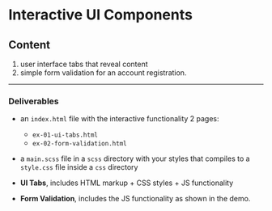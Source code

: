 # Interactive UI Components

## Content

1) user interface tabs that reveal content
2) simple form validation for an account registration.  

---

### Deliverables
- an `index.html` file with the interactive functionality 2 pages:
  - `ex-01-ui-tabs.html`
  - `ex-02-form-validation.html`
- a `main.scss` file in a `scss` directory with your styles that compiles to a `style.css` file inside a `css` directory

- **UI Tabs**, includes HTML markup + CSS styles + JS functionality
- **Form Validation**, includes the JS functionality as shown in the demo.

